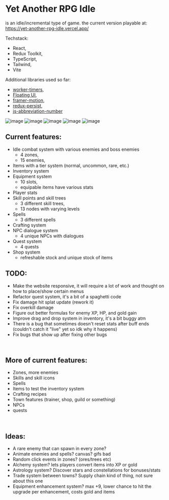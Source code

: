 # Yet Another RPG Idle

is an idle/incremental type of game. the current version playable at: https://yet-another-rpg-idle.vercel.app/<br>

Techstack:

-   React,
-   Redux Toolkit,
-   TypeScript,
-   Tailwind,
-   Vite

Additional libraries used so far:

-   [worker-timers](https://www.npmjs.com/package/worker-timers),
-   [Floating UI](https://floating-ui.com/),
-   [framer-motion](https://www.framer.com/motion/),
-   [redux-persist](https://www.npmjs.com/package/redux-persist),
-   [js-abbreviation-number](https://www.npmjs.com/package/js-abbreviation-number)

![image](https://github.com/viionc/Yet-Another-RPG-Idle/assets/6730164/a79745dc-044f-48d1-a9e3-e87d29a9fef4) ![image](https://github.com/viionc/Yet-Another-RPG-Idle/assets/6730164/e1a886c6-7f8e-42f4-adfc-836d3e911845) ![image](https://github.com/viionc/Yet-Another-RPG-Idle/assets/6730164/0958681b-ccbe-4f20-87bc-ad0dceabe746) ![image](https://github.com/viionc/Yet-Another-RPG-Idle/assets/6730164/2effa84f-463e-440d-ad96-843615b102d7) ![image](https://github.com/viionc/Yet-Another-RPG-Idle/assets/6730164/5a05019e-225b-40db-9901-8b97d779d2b8)

## Current features:

-   Idle combat system with various enemies and boss enemies
    -   4 zones,
    -   15 enemies,
-   Items with a tier system (normal, uncommon, rare, etc.)
-   Inventory system
-   Equipment system
    -   10 slots,
    -   equipable items have various stats
-   Player stats
-   Skill points and skill trees
    -   3 different skill trees,
    -   13 nodes with varying levels
-   Spells
    -   3 different spells
-   Crafting system
-   NPC dialogue system
    -   4 unique NPCs with dialogues
-   Quest system
    -   4 quests
-   Shop system
    -   refreshable stock and unique stock of items

## TODO:

-   Make the website responsive, it will require a lot of work and thought on how to place/show certain menus
-   Refactor quest system, it's a bit of a spaghetti code
-   Fix damage hit splat update (rework it)
-   Fix overkill damage
-   Figure out better formulas for enemy XP, HP, and gold gain
-   Improve drag and drop system in inventory, it's a bit buggy atm
-   There is a bug that sometimes doesn't reset stats after buff ends (couldn't catch it "live" yet so idk why it happens)
-   Fix bugs that show up after fixing other bugs

<br>

## More of current features:

-   Zones, more enemies
-   Skills and skill icons
-   Spells
-   Items to test the inventory system
-   Crafting recipes
-   Town features (trainer, shop, guild or something)
-   NPCs
-   quests

<br>

## Ideas:

-   A rare enemy that can spawn in every zone?
-   Animate enemies and spells? canvas? gifs bad
-   Random click events in zones? (ores/trees etc)
-   Alchemy system? lets players convert items into XP or gold
-   Astrology system? Discover stars and constellations for bonuses/stats
-   Trade system between towns? Supply chain kind of thing, not sure about this one
-   Equipment enhancement system? max +9, lower chance to hit the upgrade per enhancement, costs gold and items
